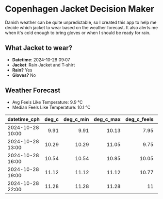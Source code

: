
# Copenhagen Jacket Decision Maker

Danish weather can be quite unpredictable, so I created this app to help me decide which jacket to wear based on the weather forecast. 
It also alerts me when it's cold enough to bring gloves or when I should be ready for rain.

## What Jacket to wear?

- **Datetime**: 2024-10-28 09:07
- **Jacket**: Rain Jacket and T-shirt
- **Rain?** Yes
- **Gloves?** No

## Weather Forecast
- Avg Feels Like Temperature: 9.9 °C
- Median Feels Like Temperature: 10.1 °C

| datetime_cph     |   deg_c |   deg_c_min |   deg_c_max |   deg_c_feels | weather   | wind   | rain   |
|:-----------------|--------:|------------:|------------:|--------------:|:----------|:-------|:-------|
| 2024-10-28 10:00 |    9.91 |        9.91 |       10.13 |          7.95 | Rain      | Low    | Low    |
| 2024-10-28 13:00 |   10.29 |       10.29 |       11.05 |          9.75 | Rain      | Low    | Low    |
| 2024-10-28 16:00 |   10.54 |       10.54 |       10.85 |         10.05 | Rain      | Low    | Low    |
| 2024-10-28 19:00 |   11.12 |       11.12 |       11.12 |         10.77 | Rain      | Low    | Low    |
| 2024-10-28 22:00 |   11.28 |       11.28 |       11.28 |         11    | Clouds    | Low    | None   |
        
